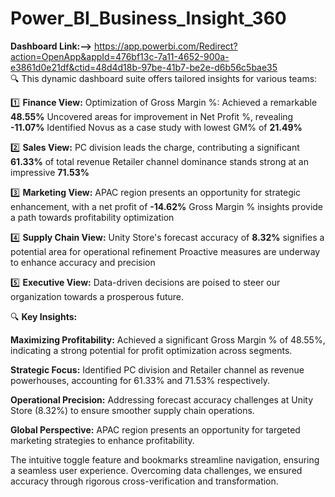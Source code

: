 # Power_BI_Business_Insight_360

**Dashboard Link:-->** https://app.powerbi.com/Redirect?action=OpenApp&appId=476bf13c-7a11-4652-900a-e3861d0e21df&ctid=48d4d18b-97be-41b7-be2e-d6b56c5bae35  
🔍 This dynamic dashboard suite offers tailored insights for various teams:

1️⃣ **Finance View:**
Optimization of Gross Margin %: Achieved a remarkable **48.55%**
Uncovered areas for improvement in Net Profit %, revealing **-11.07%**
Identified Novus as a case study with lowest GM% of **21.49%**

2️⃣ **Sales View:**
PC division leads the charge, contributing a significant **61.33%** of total revenue
Retailer channel dominance stands strong at an impressive **71.53%**

3️⃣ **Marketing View:**
APAC region presents an opportunity for strategic enhancement, with a net profit of **-14.62%**
Gross Margin % insights provide a path towards profitability optimization

4️⃣ **Supply Chain View:**
Unity Store's forecast accuracy of **8.32%** signifies a potential area for operational refinement
Proactive measures are underway to enhance accuracy and precision

5️⃣ **Executive View:**
Data-driven decisions are poised to steer our organization towards a prosperous future.

🔍 **Key Insights:**

**Maximizing Profitability:** Achieved a significant Gross Margin % of 48.55%, indicating a strong potential for profit optimization across segments.

**Strategic Focus:** Identified PC division and Retailer channel as revenue powerhouses, accounting for 61.33% and 71.53% respectively.

**Operational Precision:** Addressing forecast accuracy challenges at Unity Store (8.32%) to ensure smoother supply chain operations.

**Global Perspective:** APAC region presents an opportunity for targeted marketing strategies to enhance profitability.

The intuitive toggle feature and bookmarks streamline navigation, ensuring a seamless user experience. Overcoming data challenges, we ensured accuracy through rigorous cross-verification and transformation.
